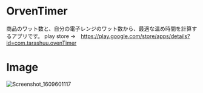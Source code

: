 # OrvenTimer
商品のワット数と、自分の電子レンジのワット数から、最適な温め時間を計算するアプリです。
play store →　https://play.google.com/store/apps/details?id=com.tarashuu.ovenTimer

# Image
![Screenshot_1609601117](https://user-images.githubusercontent.com/64339483/111033428-7cbfdc80-8454-11eb-9e2c-ee9bc5109c85.png)

